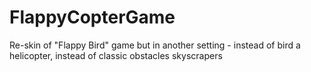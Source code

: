 # FlappyCopterGame
Re-skin of "Flappy Bird" game but in another setting - instead of bird a helicopter, instead of classic obstacles skyscrapers

